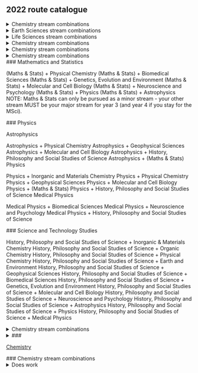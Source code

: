 ## 2022 route catalogue

<details>
  <summary>Chemistry stream combinations</summary>  
  Inorganic & Materials Chemistry + Physics  
  Inorganic & Materials Chemistry + History, Philosophy and Social Studies of Science

  Organic Chemistry + Biomedical Sciences  
  Organic Chemistry + Genetics, Evolution and Environment  
  Organic Chemistry + Molecular and Cell Biology  
  Organic Chemistry + Neuroscience and Psychology  
  Organic Chemistry + History, Philosophy and Social Studies of Science  
  Physical Chemistry  

  Physical Chemistry + Astrophysics  
  Physical Chemistry + Physics  
  Physical Chemistry + Geophysical Sciences  
  Physical Chemistry + (Maths & Stats)  
  Physical Chemistry + History, Philosophy and Social Studies of Science
</details>

<details>
  <summary>Earth Sciences stream combinations</summary>
  Earth and Environment + Genetics, Evolution and Environment 
  Earth and Environment + History, Philosophy and Social Studies of Science  
  Geophysical Sciences + Physical Chemistry  
  Geophysical Sciences + Astrophysics  
  Geophysical Sciences + Physics  
  Geophysical Sciences + History, Philosophy and Social Studies of Science  
</details>

<details>
  <summary>Life Sciences stream combinations</summary>
Biomedical Sciences + Organic Chemistry
Biomedical Sciences + Medical Physics
Biomedical Sciences + (Maths & Stats)
Biomedical Sciences + History, Philosophy and Social Studies of Science
Genetics, Evolution and Environment

Genetics, Evolution and Environment + Organic Chemistry
Genetics, Evolution and Environment + Earth and Environment
Genetics, Evolution and Environment + (Maths and Stats)
Genetics, Evolution and Environment + History, Philosophy and Social Studies of Science
Molecular and Cell Biology

Molecular and Cell Biology + Astrophysics
Molecular and Cell Biology + Physics
Molecular and Cell Biology + Organic Chemistry
Molecular and Cell Biology + (Maths & Stats)
Molecular and Cell Biology + History, Philosophy and Social Studies of Science
Neuroscience and Psychology

Neuroscience and Psychology + Organic Chemistry
Neuroscience and Psychology + Medical Physics
Neuroscience and Psychology + (Maths & Stats)
Neuroscience and Psychology + History, Philosophy and Social Studies of Science
</details>

<details>
  <summary>Chemistry stream combinations</summary>

</details>

<details>
  <summary>Chemistry stream combinations</summary>

</details>

<details>
  <summary>Chemistry stream combinations</summary>

</details>

<div id="MAS"></div>
### Mathematics and Statistics

(Maths & Stats) + Physical Chemistry
(Maths & Stats) + Biomedical Sciences
(Maths & Stats) + Genetics, Evolution and Environment
(Maths & Stats) + Molecular and Cell Biology
(Maths & Stats) + Neuroscience and Psychology
(Maths & Stats) + Physics
(Maths & Stats) + Astrophysics
NOTE: Maths & Stats can only be pursued as a minor stream - your other stream MUST be your major stream for year 3 (and year 4 if you stay for the MSci).

<div id="PHY"></div>
### Physics

Astrophysics

Astrophysics + Physical Chemistry
Astrophysics + Geophysical Sciences
Astrophysics + Molecular and Cell Biology
Astrophysics + History, Philosophy and Social Studies of Science
Astrophysics + (Maths & Stats)
Physics

Physics + Inorganic and Materials Chemistry
Physics + Physical Chemistry
Physics + Geophysical Sciences
Physics + Molecular and Cell Biology
Physics + (Maths & Stats)
Physics + History, Philosophy and Social Studies of Science
Medical Physics

Medical Physics + Biomedical Sciences
Medical Physics + Neuroscience and Psychology
Medical Physics + History, Philosophy and Social Studies of Science

<div id="STS"></div>
### Science and Technology Studies

History, Philosophy and Social Studies of Science + Inorganic & Materials Chemistry
History, Philosophy and Social Studies of Science + Organic Chemistry
History, Philosophy and Social Studies of Science + Physical Chemistry
History, Philosophy and Social Studies of Science + Earth and Environment
History, Philosophy and Social Studies of Science + Geophysical Sciences
History, Philosophy and Social Studies of Science + Biomedical Sciences
History, Philosophy and Social Studies of Science + Genetics, Evolution and Environment
History, Philosophy and Social Studies of Science + Molecular and Cell Biology
History, Philosophy and Social Studies of Science + Neuroscience and Psychology
History, Philosophy and Social Studies of Science + Astrophysics
History, Philosophy and Social Studies of Science + Physics
History, Philosophy and Social Studies of Science + Medical Physics 


<details>
  <summary>Chemistry stream combinations</summary>
  Your content here...  
  
  > markup like blockquotes should even work on github!  
  
  more content here...
</details>

<details>
  <summary>###</summary>
  Your content here...
  > markup like blockquote's should even work on github!
  more content here...
</details>


[Chemistry](#CHM)
<div id="CHM"></div>
### Chemistry stream combinations
<details><summary>Does work</summary>  
[hi](https://hello.ca) 
</details>
